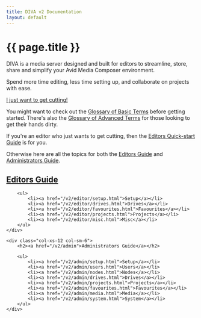 ```yaml
---
title: DIVA v2 Documentation
layout: default
---
```


<div class="subnav">
	<h1 class="subnav__title">{{ page.title }}</h1>
</div>

DIVA is a media server designed and built for editors to streamline, store, share and simplify your Avid Media Composer environment.

Spend more time editing, less time setting up, and collaborate on projects with ease.

<a class="btn btn--primary btn--large" href="/v2/articles/diva-client-quickstart.html"><i class="fa fa-scissors"></i> I just want to get cutting!</a>

You might want to check out the [Glossary of Basic Terms](/v2/articles/glossary-basic.html) before getting started.
There's also the [Glossary of Advanced Terms](/v2/articles/glossary-advanced.html) for those looking to get their hands dirty.

If you're an editor who just wants to get cutting, then the [Editors Quick-start Guide](/v2/articles/diva-client-quickstart.html) is for you.

Otherwise here are all the topics for both the [Editors Guide](/v2/editor) and [Administrators Guide](/v2/admin).

<div class="row">
	<div class="col-xs-12 col-sm-6">
		<h2><a href="/v2/editor">Editors Guide</a></h2>

		<ul>
			<li><a href="/v2/editor/setup.html">Setup</a></li>
			<li><a href="/v2/editor/drives.html">Drives</a></li>
			<li><a href="/v2/editor/favourites.html">Favourites</a></li>
			<li><a href="/v2/editor/projects.html">Projects</a></li>
			<li><a href="/v2/editor/misc.html">Misc</a></li>
		</ul>
	</div>

	<div class="col-xs-12 col-sm-6">
		<h2><a href="/v2/admin">Administrators Guide</a></h2>

		<ul>
			<li><a href="/v2/admin/setup.html">Setup</a></li>
			<li><a href="/v2/admin/users.html">Users</a></li>
			<li><a href="/v2/admin/nodes.html">Nodes</a></li>
			<li><a href="/v2/admin/drives.html">Drives</a></li>
			<li><a href="/v2/admin/projects.html">Projects</a></li>
			<li><a href="/v2/admin/favourites.html">Favourites</a></li>
			<li><a href="/v2/admin/media.html">Media</a></li>
			<li><a href="/v2/admin/system.html">System</a></li>
		</ul>
	</div>
</div>
